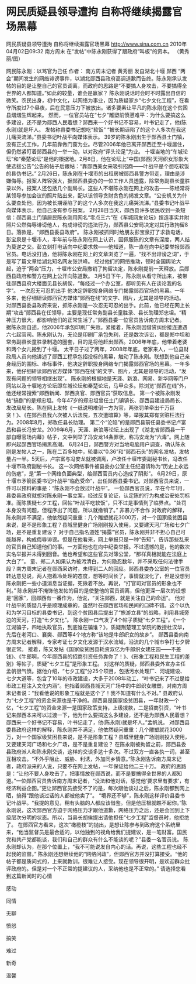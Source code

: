 # 网民质疑县领导遭拘 自称将继续揭露官场黑幕

网民质疑县领导遭拘 自称将继续揭露官场黑幕
http://www.sina.com.cn  2010年04月02日09:32  南方周末
在“发帖”中陈永刚获得了跟政府“叫板”的资本。 （黄秀丽/图）

网民陈永刚：以骂官为己任
作者： 南方周末记者 黄秀丽 发自湖北十堰 郧西
“两会”期间发生的网络诽谤事件，以湖北郧西县政府高调道歉而告终。陈永刚承认发帖的目的是让整自己的官员调离，而政府的思路是“不要搞人身攻击，不要搞得全世界的人都知道。”如此的较量，谁会是赢家？
陈永刚说话时会时不时露出自信的微笑。农民出身，初中文化，以网络为事业，因为质疑家乡“七夕文化工程”，在看守所度过7个昼夜，后在民意压力下被放出。诸多要素让平凡的陈永刚在这个贫困县熠熠生辉起来。
然而，一位官员站在“七夕”雕塑前愤懑难平：为什么要搞这么多建设，还不是为郧西人民着想？郧西来一个好书记不容易，叶书记走了，他(陈永刚)就是坏人。
发帖称县委书记想吃“软饭”
“被长期诬陷了的这个人多次在我这儿痛哭流涕。”县委书记叶战平向媒体表示。
39岁的陈永刚出生于郧西县土门镇，没有正式工作，几年前靠做门窗为业。尽管2006年他已离开郧西迁至十堰居住，但仍然紧盯着郧西县的一举一动，以对政府“评头论足”为业。
十堰当地的“车城论坛”和“秦楚论坛”是他的根据地。2月8日，他在论坛上“中国(郧西)天河织女形象大使选拔公告”公告的帖子后跟帖：“靠郧西美女来吸引招商——叶战平是个想吃软饭的县伪书记。”
2月26日，陈永刚在十堰市的出租房被郧西县警方带走，理由是涉嫌侮辱。报案人阵容强大，据郧西县委办的一位工作人员透露，除常务副县长童胜录以外，报案人还包括几个副局长。这些人不堪陈永刚在网上的攻击——陈经常将某领导参加会议的照片贴出来，配以该领导贪财贪色的揭发文章。“公安机关为什么要查处他，因为被长期诬陷了的这个人多次在我这儿痛哭流涕。”县委书记叶战平向媒体表示，他自己没有参与报案。
2月28日当天，郧西县许多居民收到一条短信：郧西县土门镇居民陈永刚用网名“零点三六”在《车城网友论坛》捏造事实并附照片公然侮辱诽谤他人，构成诽谤的违法行为，郧西县公安局决定对其行政拘留8日。落款是，“郧西县委县政府”。
陈永刚被抓同时给朋友彭宝泉打了求救电话。彭宝泉是十堰市人，半年前与陈永刚在网上认识，因佩服陈的文章有深度，两人结为莫逆之交。彭立刻打电话向中纪委求救——他知道，陈一直在向中纪委举报郧西官员。电话没打通，他将陈永刚在网上的文章浏览了一遍，“找不出诽谤之词”，于是写了篇文章给湖北知名网友张洪峰。
经过他们的网络推动，顿时全国舆论大起，迫于“两会”压力，十堰市公安局撤销了拘留决定，陈永刚提前一天释放。后郧西县政府和警方在网上公开向陈道歉。
3月5日下午，陈永刚从看守所出来，被带往郧西县府大楼面见县长胡俟，“每经过一个办公室，都听见有人在谈论我的名字”。
一次忍无可忍的出手
他决定辞职投身网络专门揭露郧西官场的黑幕。一年多来，他仔细研读郧西官方媒体“郧西在线”的文字、图片，尤其是领导的活动。
对郧西县委县政府来说，抓陈永刚是一次忍无可忍的出手。此前，他已经在网上长期“攻击”郧西县在任领导，主要是现任常务副县长童胜录、县长助理郑忠坦。“精神压力很大，都影响他们的正常生活了。”郧西县委一位官员告诉南方周末记者。
据陈永刚自述，他2006年承包印刷厂失败。紧接着，陈永刚因借贷纠纷接连遭遇六七起官司。陈永刚认为，无论是印刷厂承包失利，还是数次诉讼，都是郑中坦和常务副县长童胜录制造的圈套，目的是将他赶出郧西。2006年年底，他带着老婆和两个女儿搬到了十堰。
太平日子过了两年，2008年年底，老家来人，一位县财政局人员向他讲述了郧西工程承包招投标的黑幕，触动了陈永刚。联想到他自己亲身经历的围标、串标事件，他决定辞职投身网络专门揭露郧西官场的黑幕。一年多来，他仔细研读郧西官方媒体“郧西在线”的文字、图片，尤其是领导的活动，“发现有问题的领导相继出现”。
陈永刚的根据地是天涯、新浪、网易、新华网等门户网站以及十堰地方论坛即车城论坛和秦楚论坛，马甲众多。除浏览“郧西在线”外，他还经常搜索“郧西新闻、郧西贪官、郧西官员”获取信息。
第一个被陈永刚发帖“搞倒”的是郑忠坦。今年47岁的郑忠坦曾任土门镇镇长、郧西县建设局局长、发改局局长。陈在网上发帖《一纸说明难倒一方为官，两张罚单牵出千万巨贪！》、《在郧西县我六次被人诉法院，五次遭暗算》等，举报其郑有贪赃枉法行为。2008年8月，郑改任县长助理。
第二个“沦陷”的是郧西县前任县委书记卢富昌和县长冯安龙。2009年6月，天涯、新浪等论坛上出现了《湖北省郧西县一干部自曝官场内幕》帖子，文中列举了冯安龙14条罪状，称冯安龙为“六毒”。网上随即兴起郧西官场揭黑高潮。
6月24日，郧西警方对当地电脑用户调查，确认陈永刚是发帖人之一，陈在二百多帖中，轮番以“0.36”和“郧西石头”的网名发帖，发帖量占一半。5天后，卢宗富与冯安龙就被调离，卢改任十堰市委副秘书长，冯改任十堰市政府副秘书长。
这一次网络事件被县委办公室主任纪道请称为“历史上永远的伤疤”，是“第一个网络负面典型，给郧西官员内心造成了阴影”。
6月29日，原十堰市矛箭区委书记叶战平“临危受命”，出任郧西县委书记。对郧西官员来说，一件可以预料的事是：“陈永刚不会放过叶战平”。
一位郧西官员说，早在今年1月，县委县政府就想对陈永刚一事立案，经过反复论证，认定陈的行为构成治安处罚标准。而陈质疑七夕工程，回帖“叶战平吃软饭”，只不过是事情到了临界点。“处罚本身没有问题，但程序出了问题，所以就撤销了。”
非暴力不合作
对政府的解释，陈永刚并不满足，他依然疑问重重：几个雕塑就花3000万，对一个国家级贫困县来说，是不是形象工程？县城里健身广场刚刚投入使用，又要建天河广场和七夕广场，是不是重复建设？
对于自己指名道姓“揭露”官员，陈永刚并非不担心自己可能越界，构成侮辱诽谤。但是在他看来，网上举报只是一种“告知”，告诉那些乱来的官员自己知道他们的事。一方面他也在向中纪委举报。不过遗憾的是，他的数次实名举报并未得到回音。他也希望和这些官员对簿公堂，“那样真相就能在法庭上大白了”。
童、郑二人如果认为被污清白，为何隐忍数年，并不采取任何法律手段？南方周末记者在郧西采访时，未得到二人的回应。郧西县委办公室的一位官员转达意见说，两人抱着冷处理的态度，想等时间长了，事情就淡化了，但是没想到陈永刚把一些小道消息当证据，死揪着不放。再说，“打官司对官员的形象也不利。”
陈永刚并不掩饰他发帖的目的是使整他的官员调离，但他更深一层次的设想是“回家”，回郧西有一番作为，他说，“关注郧西，就是关注自己的命运”。
他对叶战平的质疑几乎是顺理成章的，虽然叶在郧西官场和民间的口碑不错。这个以仇和为学习目标的县委书记，到这个贫困县后提出了“旅游立县”的战略，利用县城旁边的天河，打造“七夕文化”。
陈永刚一口气发了4个帖子质疑“七夕工程”。《一个江湖骗子，四地执政官员，到底谁在骗谁？》，质疑荆楚理工学院的教授杜汉华，先后在老河口、襄樊、郧西等4个地方称“该地是牛郎织女的故乡”。
郧西县委向南方周末记者解释，专家考证七夕文化发源于汉水流域，沿流的几个城市争打七夕牌很正常。
接着，陈又发帖《国家级贫困县耗资双亿为牛郎织女建庄园——不差钱》、《牛郎啊，今年郧西县的招商引资任务靠你了！》、《形象工程和民生工程的差别》等帖子，质疑“七夕工程”是形象工程。
对这样的质疑，郧西县委外宣办主任孟帆很气愤。据他介绍，“七夕工程”分25个项目，包括污水处理厂、河堤建设、七夕大道等，包含了10年的市政建设，大多于2008年动工，“叶书记来了不过是给市政工程注入文化内涵”。他指着郧西县城天河广场中的牛郎织女雕塑，对南方周末记者说：“我看他说的形象工程就是这个了！我不知道有什么不对。”
县政府认为“七夕工程”的资金来源也是干净的。郧西县是国家级贫困县，一年财政一个亿，“七夕工程”的资金来源一是国家政策支持，上级拨款，二是招商引资，“叶书记来郧西本来可以过渡一下，他为什么要搞这么多建设，还不是为郧西人民着想？郧西来一个好书记不容易，叶书记走了，他(陈永刚)就是坏人。”孟帆说。
对郧西县委县政府这样的解释，陈永刚并不满足，他依然疑问重重：几个雕塑就花3000万，对一个国家级贫困县来说，是不是形象工程？县城里健身广场刚刚投入使用，又要建天河广场和七夕广场，是不是重复建设？
在陈永刚被拘留之前，郧西县委县政府派人和陈永刚交谈，这样的交谈多达十多次。不过双方一直各执一词，甚至互相攻击。“不外乎阻止、威胁、利诱，外加同乡情意。”陈永刚告诉南方周末记者，政府派来的人说，只要不在网上发帖，一年保证给他二三十万。
政府的思路是：“让他不要人身攻击了，把事情放在郧西说，而不是要搞得全世界的人都知道。”一位郧西官员告诉南方周末记者，“没法和他对话，感觉他‘要求里有要求’，有经济利益企图。”更让郧西官员接受不了的是，每次跟他谈过之后，陈永刚都到网上晒，搞得“跟他谈过话的人都被他卖了”。
“境界还不够”，陈永刚这样评价县委书记叶战平。“我提的意见，稍有头脑的人都应该借鉴。但是他压根就瞧不起你。”陈永刚说，这次郧西官方迫于网络压力才跟他道歉，网络压力之后，还是会回到上下级层次分明的状态。所以，当县长胡俟提出请他担任“七夕工程”监督员时，他拒绝了。
在郧西官方看来，这次“橄榄枝”的抛出，是想让陈参与到政府这个系统里来，“他当监督员是最合适的，以他独到的视角给我们提建议，是一笔财富。国民党和共产党都能谈，我们和自己的群众有什么不能谈的呢？”县委一名官员说。
陈永刚却认为，在那个位置上，“我不可能说发自内心的话。再说，这些工程也经不起我的监督。”
陈永刚还想继续他的“网络问政”，但郧西官方并没打算接受。“他的帖子都是质问式的，上来就教训，很难让人接受。现在领导很开明，是欢迎群众批评政府的。但是对一个不正常的提建议的人，采纳他也是不正常的。”
请选择您看到这篇新闻时的心情

感动

同情

无聊

愤怒

搞笑

难过

新奇

温馨

